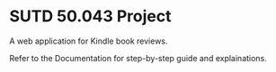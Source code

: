 # SUTD 50.043 Project
A web application for Kindle book reviews.

Refer to the Documentation for step-by-step guide and explainations.